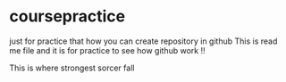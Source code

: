 # coursepractice

just for practice that how you can create repository in github
This is read me file and it is for practice to see how github work !!



This is where strongest sorcer fall

